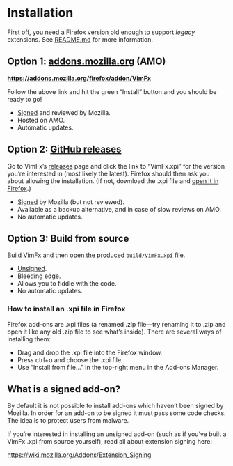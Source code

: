 # Installation

First off, you need a Firefox version old enough to support _legacy_ extensions.
See [README.md] for more information.

[README.md]: ../README.md


## Option 1: [addons.mozilla.org] \(AMO)

**<https://addons.mozilla.org/firefox/addon/VimFx>**

Follow the above link and hit the green “Install” button and you should be ready
to go!

- [Signed][signed] and reviewed by Mozilla.
- Hosted on AMO.
- Automatic updates.

[addons.mozilla.org]: https://addons.mozilla.org/


## Option 2: [GitHub releases][releases]

Go to VimFx’s [releases] page and click the link to “VimFx.xpi” for the version
you’re interested in (most likely the latest). Firefox should then ask you about
allowing the installation. (If not, download the .xpi file and [open it in
Firefox][open-xpi].)

- [Signed][signed] by Mozilla (but not reviewed).
- Available as a backup alternative, and in case of slow reviews on AMO.
- No automatic updates.

[releases]: https://github.com/akhodakivskiy/VimFx/releases


## Option 3: Build from source

[Build VimFx] and then [open the produced `build/VimFx.xpi` file][open-xpi].

- [Unsigned][signed].
- Bleeding edge.
- Allows you to fiddle with the code.
- No automatic updates.

[Build VimFx]: tools.md#how-to-build-and-install-the-latest-version-from-source

### How to install an .xpi file in Firefox

Firefox add-ons are .xpi files (a renamed .zip file—try renaming it to .zip and
open it like any old .zip file to see what’s inside). There are several ways of
installing them:

- Drag and drop the .xpi file into the Firefox window.
- Press ctrl+o and choose the .xpi file.
- Use “Install from file…” in the top-right menu in the Add-ons Manager.


## What is a signed add-on?

By default it is not possible to install add-ons which haven’t been signed by
Mozilla. In order for an add-on to be signed it must pass some code checks. The
idea is to protect users from malware.

If you’re interested in installing an unsigned add-on (such as if you’ve built
a VimFx .xpi from source yourself), read all about extension signing here:

<https://wiki.mozilla.org/Addons/Extension_Signing>


[open-xpi]: #how-to-install-an-xpi-file-in-firefox
[signed]: #what-is-a-signed-add-on
